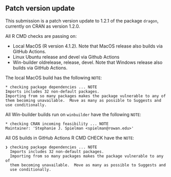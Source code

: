 ## Patch version update
This submission is a patch version update to 1.2.1 of the package `dragon`, currently on CRAN as version 1.2.0.


All R CMD checks are passing on:

+ Local MacOS (R version 4.1.2). Note that MacOS release also builds via GitHub Actions.
+ Linux Ubuntu release and devel via Github Actions
+ Win-builder oldrelease, release, devel. Note that Windows release also builds via GitHub Actions.

The local MacOS build has the following `NOTE`:

```
* checking package dependencies ... NOTE
Imports includes 32 non-default packages.
Importing from so many packages makes the package vulnerable to any of
them becoming unavailable.  Move as many as possible to Suggests and
use conditionally.
```

All Win-builder builds run on `winbuilder` have the following `NOTE`:

```
* checking CRAN incoming feasibility ... NOTE
Maintainer: 'Stephanie J. Spielman <spielman@rowan.edu>'
```



All OS builds in GitHub Actions R CMD CHECK have the `NOTE`:

```
❯ checking package dependencies ... NOTE
  Imports includes 32 non-default packages.
  Importing from so many packages makes the package vulnerable to any of
  them becoming unavailable.  Move as many as possible to Suggests and
  use conditionally.
```